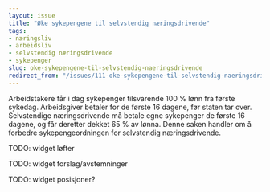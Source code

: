 ```yaml
---
layout: issue
title: "Øke sykepengene til selvstendig næringsdrivende"
tags:
- næringsliv
- arbeidsliv
- selvstendig næringsdrivende
- sykepenger
slug: oke-sykepengene-til-selvstendig-naeringsdrivende
redirect_from: "/issues/111-oke-sykepengene-til-selvstendig-naeringsdrivende"
---
```


Arbeidstakere får i dag sykepenger tilsvarende 100 % lønn fra første sykedag. Arbeidsgiver betaler for de første 16 dagene, før staten tar over. Selvstendige næringsdrivende må betale egne sykepenger de første 16 dagene, og får deretter dekket 65 % av lønna. Denne saken handler om å forbedre sykepengeordningen for selvstendig næringsdrivende.

TODO: widget løfter

TODO: widget forslag/avstemninger

TODO: widget posisjoner?

